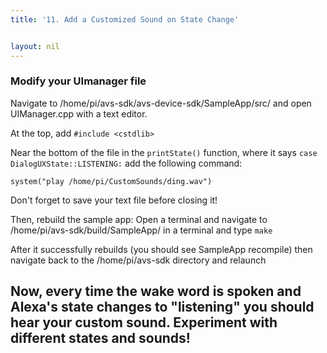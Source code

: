 ```yaml
---
title: '11. Add a Customized Sound on State Change'


layout: nil
---
```


### Modify your UImanager file

Navigate to /home/pi/avs-sdk/avs-device-sdk/SampleApp/src/ and open UIManager.cpp with a text editor.

At the top, add `#include <cstdlib>`

Near the bottom of the file in the `printState()` function, where it says `case DialogUXState::LISTENING:` add the following command:

`system("play /home/pi/CustomSounds/ding.wav")`

Don't forget to save your text file before closing it!

Then, rebuild the sample app:
Open a terminal and navigate to /home/pi/avs-sdk/build/SampleApp/ in a terminal and type `make`

After it successfully rebuilds (you should see SampleApp recompile) then navigate back to the /home/pi/avs-sdk directory and relaunch 

Now, every time the wake word is spoken and Alexa's state changes to "listening" you should hear your custom sound.  Experiment with different states and sounds!
---
